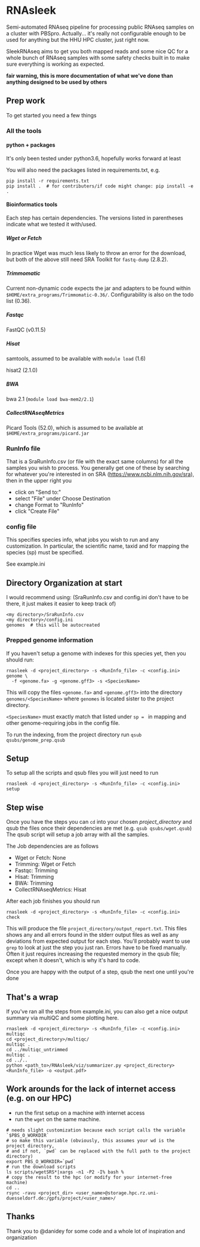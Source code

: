 # RNAsleek
Semi-automated RNAseq pipeline for processing public RNAseq samples on a cluster with PBSpro. 
Actually... it's really not configurable enough to be used for anything but the HHU HPC cluster, just right now.

SleekRNAseq aims to get you both mapped reads and some nice QC for a whole bunch of
RNAseq samples with some safety checks built in to make sure everything is 
working as expected.

**fair warning, this is more documentation of what we've done than anything
designed to be used by others**

## Prep work
To get started you need a few things

### All the tools
#### python + packages
It's only been tested under python3.6, hopefully works forward at least

You will also need the packages listed in requirements.txt, e.g.
```
pip install -r requirements.txt
pip install .  # for contributers/if code might change: pip install -e .
```

#### Bioinformatics tools
Each step has certain dependencies. The versions 
listed in parentheses
indicate what we tested it with/used.

##### Wget or Fetch
In practice Wget was much less likely to throw an error for
the download, but both of the above still need SRA Toolkit
for `fastq-dump` (2.8.2).

##### Trimmomatic
Current non-dynamic code expects the jar
and adapters to be found within `$HOME/extra_programs/Trimmomatic-0.36/`.
Configurability is also on the todo list (0.36).

##### Fastqc
FastQC (v0.11.5)

##### Hisat
samtools, assumed to be available with `module load` (1.6)

hisat2 (2.1.0)

##### BWA
bwa 2.1 (`module load bwa-mem2/2.1`)

##### CollectRNAseqMetrics
Picard Tools (52.0), which is
assumed to be available at `$HOME/extra_programs/picard.jar`

### RunInfo file
That is a SraRunInfo.csv (or file with the exact same columns) 
for all the samples you wish to process.
You generally get one of these by searching for whatever you're interested in 
on SRA (https://www.ncbi.nlm.nih.gov/sra), then in the upper right you 
- click on "Send to:"
- select "File" under Choose Destination
- change Format to "RunInfo"
- click "Create File"

### config file
This specifies species info, what jobs you wish to run and any customization.
In particular, the scientific name, taxid and for mapping the species (sp)
must be specified.

See example.ini

## Directory Organization at start
I would recommend using:
(SraRunInfo.csv and config.ini don't have to be there, it just makes it easier
to keep track of)

```
<my directory>/SraRunInfo.csv
<my directory>/config.ini
genomes  # this will be autocreated
```

### Prepped genome information

If you haven't setup a genome with indexes for this species yet,
then you should run:

```
rnasleek -d <project_directory> -s <RunInfo_file> -c <config.ini> genome \
  -f <genome.fa> -g <genome.gff3> -s <SpeciesName>
```

This will copy the files `<genome.fa>` and `<genome.gff3>` into the 
directory `genomes/<SpeciesName>` where `genomes` is located sister 
to the project directory.

`<SpeciesName>` must exactly match that listed under `sp = ` in mapping and
other genome-requiring jobs in the config file.

To run the indexing, from the project directory run `qsub qsubs/genome_prep.qsub`

## Setup

To setup all the scripts and qsub files you will just need to run
```
rnasleek -d <project_directory> -s <RunInfo_file> -c <config.ini> setup
```


## Step wise
Once you have the steps you can `cd` into your chosen _project_directory_
and qsub the files once their dependencies are met (e.g. `qsub qsubs/wget.qsub`)
The qsub script will setup a job array with all the
samples.

The Job dependencies are as follows
- Wget or Fetch: None
- Trimming: Wget or Fetch
- Fastqc: Trimming
- Hisat: Trimming
- BWA: Trimming
- CollectRNAseqMetrics: Hisat

After each job finishes you should run 
```
rnasleek -d <project_directory> -s <RunInfo_file> -c <config.ini> check
```
This will produce the file `project_directory/output_report.txt`. This files shows
any and all errors found in the stderr output files as well as any deviations from 
expected output for each step. You'll probably want to use `grep` to look at just
the step you just ran. Errors have to be fixed manually. Often it just requires increasing
the requested memory in the qsub file; except when it doesn't, which is why it's hard to code.

Once you are happy with the output of a step, qsub the next one until you're done

## That's a wrap
If you've ran all the steps from example.ini, you can also get a 
nice output summary via multiQC and some plotting here.

```
rnasleek -d <project_directory> -s <RunInfo_file> -c <config.ini> multiqc
cd <project_directory>/multiqc/
multiqc .
cd ../multiqc_untrimmed
multiqc .
cd ../..
python <path_to>/RNAsleek/viz/summarizer.py <project_directory> <RunInfo_file> -o <output.pdf>
```

## Work arounds for the lack of internet access (e.g. on our HPC)
- run the first setup on a machine _with_ internet access
- run the `wget` on the same machine.
```
# needs slight customization because each script calls the variable `$PBS_O_WORKDIR`
# so make this variable (obviously, this assumes your wd is the project directory,
# and if not, `pwd` can be replaced with the full path to the project directory)
export PBS_O_WORKDIR=`pwd`
# run the download scripts
ls scripts/wgetSRS*|xargs -n1 -P2 -I% bash %
# copy the result to the hpc (or modify for your internet-free machine)
cd ..
rsync -ravu <project_dir> <user_name>@storage.hpc.rz.uni-duesseldorf.de:/gpfs/project/<user_name>/
```

## Thanks
Thank you to @danidey for some code and a whole lot of inspiration and organization
